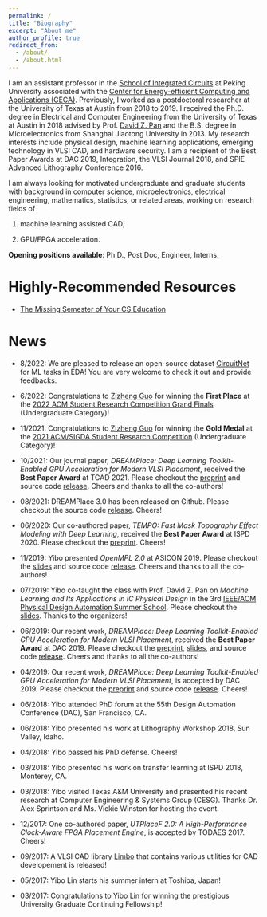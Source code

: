 ```yaml
---
permalink: /
title: "Biography"
excerpt: "About me"
author_profile: true
redirect_from: 
  - /about/
  - /about.html
---
```


I am an assistant professor in the [School of Integrated Circuits](https://www.ime.pku.edu.cn/) at Peking University associated with the [Center for Energy-efficient Computing and Applications (CECA)](https://ceca.pku.edu.cn/). 
Previously, I worked as a postdoctoral researcher at the University of Texas at Austin from 2018 to 2019. 
I received the Ph.D. degree in Electrical and Computer Engineering from the University of Texas at Austin in 2018 advised by Prof. [David Z. Pan](http://www.ece.utexas.edu/~dpan/) 
and the B.S. degree in Microelectronics from Shanghai Jiaotong University in 2013.
My research interests include physical design, machine learning applications, emerging technology in VLSI CAD, and hardware security. 
I am a recipient of 
the Best Paper Awards at DAC 2019, Integration, the VLSI Journal 2018, and SPIE Advanced Lithography Conference 2016. 

I am always looking for motivated undergraduate and graduate students with background in computer science, microelectronics, electrical engineering, mathematics, statistics, or related areas, working on research fields of 

1. machine learning assisted CAD; 

2. GPU/FPGA acceleration. 

**Opening positions available**: Ph.D., Post Doc, Engineer, Interns. 

Highly-Recommended Resources
======

* [The Missing Semester of Your CS Education](https://missing.csail.mit.edu/)

News
======

* 8/2022: We are pleased to release an open-source dataset [CircuitNet](https://circuitnet.github.io/) for ML tasks in EDA! You are very welcome to check it out and provide feedbacks. 

* 6/2022: Congratulations to [Zizheng Guo](https://guozz.cn/) for winning the **First Place** at the [2022 ACM Student Research Competition Grand Finals](https://src.acm.org/) (Undergraduate Category)! 

* 11/2021: Congratulations to [Zizheng Guo](https://guozz.cn/) for winning the **Gold Medal** at the [2021 ACM/SIGDA Student Research Competition](https://www.sigda.org/sigda-events/src/) (Undergraduate Category)! 

* 10/2021: Our journal paper, _DREAMPlace: Deep Learning Toolkit-Enabled GPU Acceleration for Modern VLSI Placement_, received the **Best Paper Award** at TCAD 2021. Please checkout the [preprint](https://limbo018.github.io/publications/papers/PLACE_TCAD2020_Lin.pdf) and source code [release](https://github.com/limbo018/DREAMPlace). Cheers and thanks to all the co-authors!

* 08/2021: DREAMPlace 3.0 has been released on Github. Please checkout the source code [release](https://github.com/limbo018/DREAMPlace). Cheers!

* 06/2020: Our co-authored paper, _TEMPO: Fast Mask Topography Effect Modeling with Deep Learning_, received the **Best Paper Award** at ISPD 2020. Please checkout the [preprint](https://limbo018.github.io/publications/papers/DFM_ISPD2020_Ye.pdf). Cheers!

* 11/2019: Yibo presented _OpenMPL 2.0_ at ASICON 2019. Please checkout the [slides](https://limbo018.github.io/publications/papers/DFM_ASICON2019_Li.slides.pdf) and source code [release](https://github.com/limbo018/OpenMPL). Cheers and thanks to all the co-authors!

* 07/2019: Yibo co-taught the class with Prof. David Z. Pan on _Machine Learning and Its Applications in IC Physical Design_ in the 3rd [IEEE/ACM Physical Design Automation Summer School](http://www.pda2019.com/). Please checkout the [slides](https://limbo018.github.io/publications/tutorials/PDSeasonableSchool_ML4PD.pdf). Thanks to the organizers!

* 06/2019: Our recent work, _DREAMPlace: Deep Learning Toolkit-Enabled GPU Acceleration for Modern VLSI Placement_, received the **Best Paper Award** at DAC 2019. Please checkout the [preprint](https://limbo018.github.io/publications/papers/PLACE_DAC2019_Lin.pdf), [slides](https://limbo018.github.io/publications/papers/PLACE_DAC2019_Lin.slides.pptx), and source code [release](https://github.com/limbo018/DREAMPlace). Cheers and thanks to all the co-authors!

* 04/2019: Our recent work, _DREAMPlace: Deep Learning Toolkit-Enabled GPU Acceleration for Modern VLSI Placement_, is accepted by DAC 2019. Please checkout the [preprint](https://limbo018.github.io/publications/papers/PLACE_DAC2019_Lin.pdf) and source code [release](https://github.com/limbo018/DREAMPlace). Cheers!

* 06/2018: Yibo attended PhD forum at the 55th Design Automation Conference (DAC), San Francisco, CA. 

* 06/2018: Yibo presented his work at Lithography Workshop 2018, Sun Valley, Idaho. 

* 04/2018: Yibo passed his PhD defense. Cheers!

* 03/2018: Yibo presented his work on transfer learning at ISPD 2018, Monterey, CA.

* 03/2018: Yibo visited Texas A&M University and presented his recent research at Computer Engineering & Systems Group (CESG). 
Thanks Dr. Alex Sprintson and Ms. Vickie Winston for hosting the event. 

* 12/2017: One co-authored paper, _UTPlaceF 2.0: A High-Performance Clock-Aware FPGA Placement Engine_, is accepted by TODAES 2017. Cheers!

* 09/2017: A VLSI CAD library [Limbo](https://github.com/limbo018/Limbo) that contains various utilities for CAD developement is released!

* 05/2017: Yibo Lin starts his summer intern at Toshiba, Japan!

* 03/2017: Congratulations to Yibo Lin for winning the prestigious University Graduate Continuing Fellowship!
